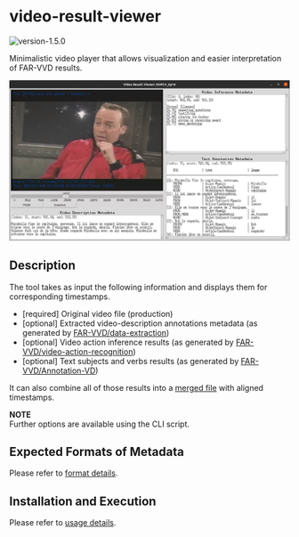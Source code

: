 # video-result-viewer

<img alt="version-1.5.0" src="https://img.shields.io/badge/version-1.5.0-blue"/>

Minimalistic video player that allows visualization and easier interpretation of FAR-VVD results. 

![demo](./doc/demo-preview.png)

## Description

The tool takes as input the following information and displays them for corresponding timestamps.

- [required] Original video file (production)
- [optional] Extracted video-description annotations metadata (as generated by [FAR-VVD/data-extraction][metadata_extract]) 
- [optional] Video action inference results (as generated by [FAR-VVD/video-action-recognition][video_infer]) 
- [optional] Text subjects and verbs results (as generated by [FAR-VVD/Annotation-VD][text_results])

[metadata_extract]: https://www.crim.ca/stash/projects/FAR/repos/data-extraction/ 
[text_results]: https://www.crim.ca/stash/projects/FAR/repos/annotation-vd/
[video_infer]: https://www.crim.ca/stash/projects/FAR/repos/video-action-recognition/

It can also combine all of those results into a [merged file](doc/usage.md#metadata-merging) with aligned timestamps.

**NOTE** <br>
Further options are available using the CLI script.


## Expected Formats of Metadata

Please refer to [format details](./doc/metadata_format.md).


## Installation and Execution

Please refer to [usage details](./doc/usage.md).
